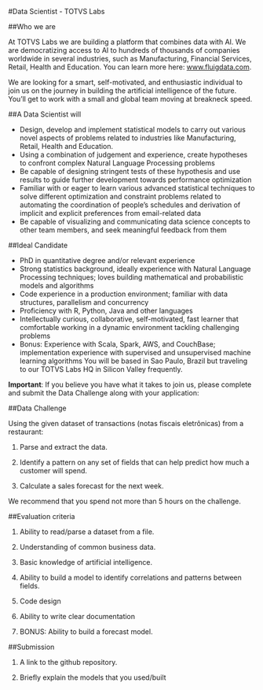 #Data Scientist - TOTVS Labs

##Who we are

At TOTVS Labs we are building a platform that combines data with AI. We are democratizing access to AI to hundreds of thousands of companies worldwide in several industries, such as Manufacturing, Financial Services, Retail, Health and Education. You can learn more here: www.fluigdata.com.

We are looking for a smart, self-motivated, and enthusiastic individual to join us on the journey in building the artificial intelligence of the future. You’ll get to work with a small and global team moving at breakneck speed.

##A Data Scientist will

* Design, develop and implement statistical models to carry out various novel aspects of problems related to industries like Manufacturing, Retail, Health and Education.
* Using a combination of judgement and experience, create hypotheses to confront complex Natural Language Processing problems
* Be capable of designing stringent tests of these hypothesis and use results to guide further development towards performance optimization
* Familiar with or eager to learn various advanced statistical techniques to solve different optimization and constraint problems related to automating the coordination of people’s schedules and derivation of implicit and explicit preferences from email-related data
* Be capable of visualizing and communicating data science concepts to other team members, and seek meaningful feedback from them

##Ideal Candidate

* PhD in quantitative degree and/or relevant experience
* Strong statistics background, ideally experience with Natural Language Processing techniques; loves building mathematical and probabilistic models and algorithms
* Code experience in a production environment; familiar with data structures, parallelism and concurrency
* Proficiency with R, Python, Java and other languages
* Intellectually curious, collaborative, self-motivated, fast learner that comfortable working in a dynamic environment tackling challenging problems
* Bonus: Experience with Scala, Spark, AWS, and CouchBase; implementation experience with supervised and unsupervised machine learning algorithms
 You will be based in Sao Paulo, Brazil but traveling to our TOTVS Labs HQ in Silicon Valley frequently.

 

**Important**: If you believe you have what it takes to join us, please complete and submit the Data Challenge along with your application:

 

##Data Challenge

Using the given dataset of transactions (notas fiscais eletrônicas) from a restaurant:

1. Parse and extract the data.

2. Identify a pattern on any set of fields that can help predict how much a customer will spend.

3. Calculate a sales forecast for the next week.

We recommend that you spend not more than 5 hours on the challenge.


##Evaluation criteria

1. Ability to read/parse a dataset from a file.

2. Understanding of common business data.

3. Basic knowledge of artificial intelligence.

4. Ability to build a model to identify correlations and patterns between fields.

5. Code design

6. Ability to write clear documentation

7. BONUS: Ability to build a forecast model.


##Submission

1. A link to the github repository.

2. Briefly explain the models that you used/built
